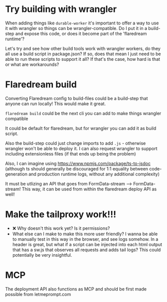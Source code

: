# Try building with wrangler

When adding things like `durable-worker` it's important to offer a way to use it with wrangler so things can be wrangler-compatible. Do I put it in a build-step and expose this code, or does it become part of the 'flaredream runtime'?

Let's try and see how other build tools work with wrangler workers, do they all use a build script in package.json? If so, does that mean I just need to be able to run these scripts to support it all? If that's the case, how hard is that or what are workarounds?

# Flaredream build

Converting Flaredream config to build-files could be a build-step that anyone can run locally! This would make it great.

`flaredream build` could be the next cli you can add to make things wrangler compatible

It could be default for flaredream, but for wrangler you can add it as build script.

Also the build-step could just change imports to add `.js` - otherwise wrangler won't be able to deploy it. I can also request wrangler to support including extensionless files (if that ends up being the problem)

Also, I can imagine using https://www.npmjs.com/package/ts-to-jsdoc (although ts should generally be discouraged for 1:1 equality between code-generation and production runtime logs, without any additional complexity)

It must be utlizing an API that goes from FormData-stream --> FormData-stream! This way, it can be used from within the flaredream deploy API as well!

# Make the tailproxy work!!!

- ❌ Why doesn't this work yet? Is it permissions?
- What else can I make to make this more user friendly? I wanna be able to manually test in this way in the browser, and see logs somehow. In a header is great, but what if a script can be injected into each html output that has a sw.js that observes all requests and adds tail logs? This could potentially be very insightful.

# MCP

The deployment API also functions as MCP and should be first made possible from letmeprompt.com
